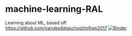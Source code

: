 # machine-learning-RAL

Learning about ML, based off https://github.com/yandexdataschool/mlhep2017
[![Binder](https://mybinder.org/badge_logo.svg)](https://mybinder.org/v2/gh/catherineb03/machine-learning-RAL/master)
